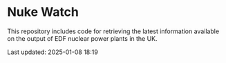 # Nuke Watch

This repository includes code for retrieving the latest information available on the output of EDF nuclear power plants in the UK.

Last updated: 2025-01-08 18:19